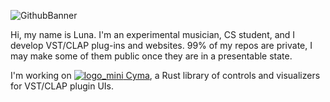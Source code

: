 ![GithubBanner](https://github.com/223230/223230/assets/68156346/16b90cad-102c-4b5b-a454-ca791a01ca46)

Hi, my name is Luna. I'm an experimental musician, CS student, and I develop VST/CLAP plug-ins and websites. 99% of my repos are private, I may make some of them public once they are in a presentable state.

I'm working on [![logo_mini](https://github.com/223230/223230/assets/68156346/4f1ea849-b43b-4707-b692-c3d411eaa9f3) Cyma](https://github.com/223230/cyma), a Rust library of controls and visualizers for VST/CLAP plugin UIs.

